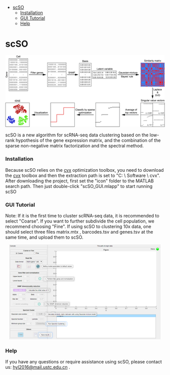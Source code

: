
<!-- TOC -->
- [scSO](#smafs)
    - [Installation](#installation)
    - [GUI Tutorial](#gui-tutorial)
    - [Help](#help)
<!-- TOC -->


scSO
===
![](./images/Fig.jpg)

scSO is a new algorithm for scRNA-seq data clustering based on the low-rank hypothesis of the gene expression matrix, and the combination of the sparse non-negative matrix factorization and the spectral method.

### Installation

Because scSO relies on the [cvx](http://cvxr.com/cvx/download/) optimization toolbox, you need to download the [cvx](http://cvxr.com/cvx/download/) toolbox and then the extraction path is set to "C: \ Software \ cvx". After downloading the project, first set the "icon" folder to the MATLAB search path. Then just double-click "scSO_GUI.mlapp" to start running scSO

### GUI Tutorial

Note: If it is the first time to cluster scRNA-seq data, it is recommended to select "Coarse". If you want to further subdivide the cell population, we recommend choosing "Fine". If using scSO to clustering 10x data, one should select three files matrix.mtx , barcodes.tsv and genes.tsv at the same time, and upload them to scSO.

<div align=center>
<img src= './images/SMAFS_app.png'  width="95%" height="50%"  />
</div>

### Help
If you have any questions or require assistance using scSO, please contact us: hyl2016@mail.ustc.edu.cn .